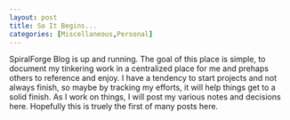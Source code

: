 ```yaml
---
layout: post
title: So It Begins...
categories: [Miscellaneous,Personal]
---
```

SpiralForge Blog is up and running. The goal of this place is simple, to document my tinkering work in a centralized place for me and prehaps others to reference and enjoy.  I have a tendency to start projects and not always finish, so maybe by tracking my efforts, it will help things get to a solid finish.  As I work on things,  I will post my various notes and decisions here.  Hopefully this is truely the first of many posts here.
